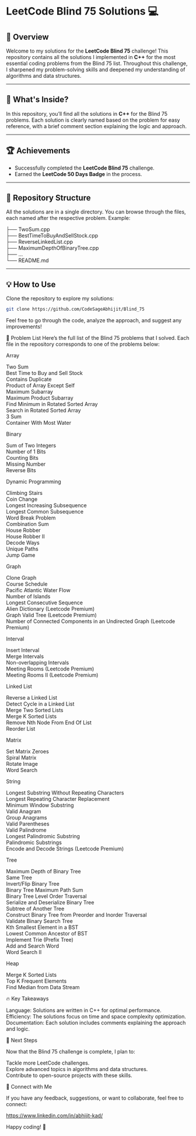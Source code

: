 # LeetCode Blind 75 Solutions 💻

## 🚀 Overview

Welcome to my solutions for the **LeetCode Blind 75** challenge! This repository contains all the solutions I implemented in **C++** for the most essential coding problems from the Blind 75 list. Throughout this challenge, I sharpened my problem-solving skills and deepened my understanding of algorithms and data structures.

---

## 🧠 What's Inside?

In this repository, you’ll find all the solutions in **C++** for the Blind 75 problems. Each solution is clearly named based on the problem for easy reference, with a brief comment section explaining the logic and approach.

---

## 🏆 Achievements

- Successfully completed the **LeetCode Blind 75** challenge.
- Earned the **LeetCode 50 Days Badge** in the process.

---

## 📂 Repository Structure

All the solutions are in a single directory. You can browse through the files, each named after the respective problem. Example:

├── TwoSum.cpp  
├── BestTimeToBuyAndSellStock.cpp  
├── ReverseLinkedList.cpp  
├── MaximumDepthOfBinaryTree.cpp  
├── ...  
└── README.md  



---

## 💡 How to Use

Clone the repository to explore my solutions:

```bash
git clone https://github.com/CodeSageAbhijit/Blind_75
```
Feel free to go through the code, analyze the approach, and suggest any improvements!


🔗 Problem List
Here’s the full list of the Blind 75 problems that I solved. Each file in the repository corresponds to one of the problems below:

Array  

Two Sum  
Best Time to Buy and Sell Stock  
Contains Duplicate  
Product of Array Except Self  
Maximum Subarray  
Maximum Product Subarray  
Find Minimum in Rotated Sorted Array  
Search in Rotated Sorted Array  
3 Sum  
Container With Most Water 

Binary  

Sum of Two Integers  
Number of 1 Bits  
Counting Bits  
Missing Number  
Reverse Bits  

Dynamic Programming  

Climbing Stairs  
Coin Change  
Longest Increasing Subsequence  
Longest Common Subsequence  
Word Break Problem  
Combination Sum  
House Robber  
House Robber II  
Decode Ways  
Unique Paths  
Jump Game  

Graph  

Clone Graph  
Course Schedule  
Pacific Atlantic Water Flow  
Number of Islands  
Longest Consecutive Sequence  
Alien Dictionary (Leetcode Premium)  
Graph Valid Tree (Leetcode Premium)  
Number of Connected Components in an Undirected Graph (Leetcode Premium)  

Interval  

Insert Interval  
Merge Intervals  
Non-overlapping Intervals  
Meeting Rooms (Leetcode Premium)  
Meeting Rooms II (Leetcode Premium)  

Linked List  

Reverse a Linked List  
Detect Cycle in a Linked List  
Merge Two Sorted Lists  
Merge K Sorted Lists  
Remove Nth Node From End Of List  
Reorder List  

Matrix  

Set Matrix Zeroes  
Spiral Matrix  
Rotate Image  
Word Search  

String  

Longest Substring Without Repeating Characters  
Longest Repeating Character Replacement  
Minimum Window Substring  
Valid Anagram  
Group Anagrams  
Valid Parentheses  
Valid Palindrome  
Longest Palindromic Substring  
Palindromic Substrings  
Encode and Decode Strings (Leetcode Premium)  

Tree  

Maximum Depth of Binary Tree  
Same Tree  
Invert/Flip Binary Tree  
Binary Tree Maximum Path Sum  
Binary Tree Level Order Traversal  
Serialize and Deserialize Binary Tree  
Subtree of Another Tree  
Construct Binary Tree from Preorder and Inorder Traversal  
Validate Binary Search Tree  
Kth Smallest Element in a BST  
Lowest Common Ancestor of BST  
Implement Trie (Prefix Tree)  
Add and Search Word  
Word Search II  

Heap  

Merge K Sorted Lists  
Top K Frequent Elements  
Find Median from Data Stream  


🔥 Key Takeaways  

Language: Solutions are written in C++ for optimal performance.  
Efficiency: The solutions focus on time and space complexity optimization.  
Documentation: Each solution includes comments explaining the approach and logic.  

🚩 Next Steps  

Now that the Blind 75 challenge is complete, I plan to:  

Tackle more LeetCode challenges.  
Explore advanced topics in algorithms and data structures.  
Contribute to open-source projects with these skills.  

🤝 Connect with Me  

If you have any feedback, suggestions, or want to collaborate, feel free to connect:  

https://www.linkedin.com/in/abhijit-kad/  

Happy coding! 🚀
